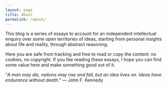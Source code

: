 ```yaml
---
layout: page
title: About
permalink: /about/
---
```


This blog is a series of essays to account for an independent intellectual enquiry over some open territories of ideas, starting from personal insights about life and reality, through abstract reasoning.

Here you are safe from tracking and free to read or copy the content: no cookies, no copyright.
If you like reading these essays, I hope you can find some value here and make something good out of it.



“*A man may die, nations may rise and fall, but an idea lives on. Ideas have endurance without death.*” ― John F. Kennedy
